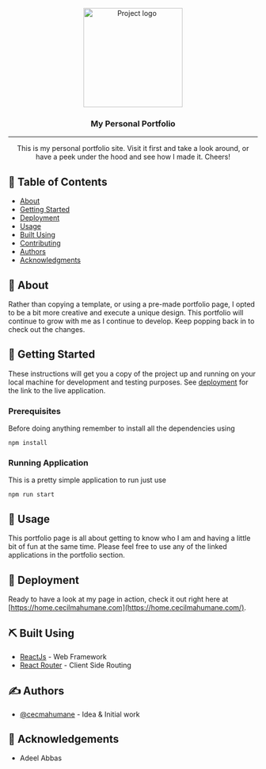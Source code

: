<p align="center">
  <a href="https://home.cecilmahumane.com" rel="noopener">
 <img width=200px height=200px src="https://i.imgur.com/6wj0hh6.jpg" alt="Project logo"></a>
</p>

<h3 align="center">My Personal Portfolio</h3>

---

<p align="center">This is my personal portfolio site. Visit it first and take a look around, or have a peek under the hood and see how I made it. Cheers!
    <br> 
</p>

## 📝 Table of Contents
- [About](#about)
- [Getting Started](#getting_started)
- [Deployment](#deployment)
- [Usage](#usage)
- [Built Using](#built_using)
- [Contributing](../CONTRIBUTING.md)
- [Authors](#authors)
- [Acknowledgments](#acknowledgement)

## 🧐 About <a name = "about"></a>
Rather than copying a template, or using a pre-made portfolio page, I opted to be a bit more creative and execute a unique design. This portfolio will continue to grow with me as I continue to develop. Keep popping back in to check out the changes.

## 🏁 Getting Started <a name = "getting_started"></a>
These instructions will get you a copy of the project up and running on your local machine for development and testing purposes. See [deployment](#deployment) for the link to the live application.

### Prerequisites
Before doing anything remember to install all the dependencies using

```
npm install
```

### Running Application
This is a pretty simple application to run just use

```
npm run start
```

## 🎈 Usage <a name="usage"></a>
This portfolio page is all about getting to know who I am and having a little bit of fun at the same time. Please feel free to use any of the linked applications in the portfolio section.

## 🚀 Deployment <a name = "deployment"></a>
Ready to have a look at my page in action, check it out right here at [https://home.cecilmahumane.com](https://home.cecilmahumane.com/). 

## ⛏️ Built Using <a name = "built_using"></a>
- [ReactJs](https://reactjs.org//) - Web Framework
- [React Router](https://reactrouter.com/en/6.8.2) - Client Side Routing


## ✍️ Authors <a name = "authors"></a>
- [@cecmahumane](https://github.com/cecmahumane) - Idea & Initial work


## 🎉 Acknowledgements <a name = "acknowledgement"></a>
- Adeel Abbas

